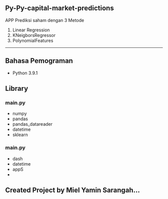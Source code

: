 ## Py-Py-capital-market-predictions
APP Prediksi saham dengan 3 Metode 
1. Linear Regression 
2. KNeigborsRegressor
3. PolynomialFeatures
----------------------------------------------
## Bahasa Pemograman
- Python 3.9.1

## Library
### main.py
- numpy
- pandas
- pandas_datareader
- datetime
- sklearn

### main.py
- dash
- datetime
- appS
- 

## Created Project by Miel Yamin Sarangah...
